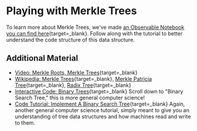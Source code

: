 # Playing with Merkle Trees

To learn more about Merkle Trees, we've made [an Observable Notebook you can find here](https://observablehq.com/@consensys-academy/merkle-trees){target=\_blank}. Follow along with the tutorial to better understand the code structure of this data structure.

## Additional Material

- [Video: Merkle Roots, Merkle Trees](https://www.youtube.com/watch?v=gUwXCt1qkBU){target=\_blank}
- [Wikipedia: Merkle Trees](https://en.wikipedia.org/wiki/Merkle_tree){target=\_blank}, [Merkle Patricia Tree](https://ethereum.org/en/developers/docs/data-structures-and-encoding/patricia-merkle-trie){target=\_blank}, [Radix Tree](https://en.wikipedia.org/wiki/Radix_tree){target=\_blank}
- [Interactive Code: Binary Trees](http://btholt.github.io/four-semesters-of-cs/){target=\_blank} Scroll down to "Binary Search Tree," this is more general computer science!
- [Code Tutorial: Implement A Binary Search Tree](https://initjs.org/implement-a-binary-search-tree-in-javascript-952a44ee7c26){target=\_blank} Again, another general computer science tutorial, simply meant to give you an understanding of tree data structures and how machines read and write to them.
